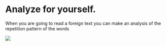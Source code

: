 
<h1>Analyze for yourself.</h1>

When you are going to read a foreign text you 
can make an analysis of the repetition pattern 
of the words

![](C:/Users/Nilson/Documents/Python/Imagem.JPG)
